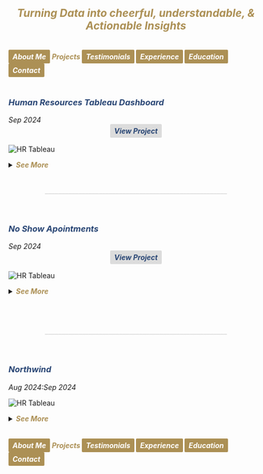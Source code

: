 ## ***<center><span style="color:#ac9055">Turning Data into cheerful, understandable, & Actionable Insights</span></center>***
<br>
<strong><em>
<a href="https://hend-a-ghafour.github.io" style="display:inline-block; padding:5px 8px; color:white; background-color:#ac9055; text-align:center; text-decoration:none; border-radius:2px;"> About Me </a>
<span style="color:#ac9055"> Projects </span>
<a href="https://hend-a-ghafour.github.io/Testimonials" style="display:inline-block; padding:5px 8px; color:white; background-color:#ac9055; text-align:center; text-decoration:none; border-radius:2px;"> Testimonials </a>
<a href="https://hend-a-ghafour.github.io/Experience" style="display:inline-block; padding:5px 8px; color:white; background-color:#ac9055; text-align:center; text-decoration:none; border-radius:2px;"> Experience </a>
<a href="https://hend-a-ghafour.github.io/Certifications" style="display:inline-block; padding:5px 8px; color:white; background-color:#ac9055; text-align:center; text-decoration:none; border-radius:2px;"> Education </a>
<a href="https://hend-a-ghafour.github.io/Contact" style="display:inline-block; padding:5px 8px; color:white; background-color:#ac9055; text-align:center; text-decoration:none; border-radius:2px;"> Contact </a>
</em></strong>
<br><br>

<h3><em><strong><span style="color:#284574"> Human Resources Tableau Dashboard</span></strong></em></h3> 
<em>Sep 2024 </em><center><strong><em><a href="https://public.tableau.com/app/profile/hend.el.manhawy/viz/HRTableauProject-HendAbdEl-Ghafour/HROverview" style="display:inline-block; padding:5px 8px; color:#284574; background-color:#DCDCDC; text-align:center; text-decoration:none; border-radius:2px;"> View Project </a></em></strong></center> 

![HR Tableau](https://hend-a-ghafour.github.io/Media/HR.jpg)

<details>
  <summary><em><strong><span style="color:#ac9055">See More</span></strong></em></summary>
 <br> 
<center><strong><em><span style="color:#284574"> Overview </span></em></strong></center>
<p style='text-align: justify;'>Created a comprehensive Tableau dashboard to analyze employee data, gaining insights into workforce aspects, including demographics, hiring and termination trends, and salary distributions. This analysis aimed to understand employee characteristics, department-specific trends, and performance evaluations to drive data-informed decisions.</p>
<center><strong><em><span style="color:#284574"> Tools & Techniques </span></em></strong></center>
<p style='text-align: justify;'><em><strong><span style="color:#808080"> Tableau </span></strong></em> for calculations, data visualization and interactive dashboards.</p> 
<center><strong><em><span style="color:#284574"> Roles & Responsibilities </span></em></strong></center>
<p style='text-align: justify;'>
  <strong><em><span style="color:#808080">Data Cleaning:</span></em></strong><br>
Verified data types, identified null values, and inspected unique entries, such as detecting nulls in the 'termdate' column indicating non-terminated employees.<br>
  <strong><em><span style="color:#808080">Visualization:</span></em></strong><br>
   Selected the most appropriate charts for effective data presentation and created a comprehensive employee information table.<br>
<img src="https://hend-a-ghafour.github.io/Media/HR-Emp-Details.jpg" alt="HR Employee Details" width="500" height="300" style="border-radius: 10px;"> <br>
  <strong><em><span style="color:#808080">Analysis:</span></em></strong><br>
   Conducted statistical analysis to identify trends in hiring, terminations, and salary distributions.
</p>
  <center><strong><em><span style="color:#284574"> Challenges Faced </span></em></strong></center>
  <p style='text-align: justify;'>
  <strong><em><span style="color:#808080">Data Gaps:</span></em></strong><br>
  Identified missing values in critical fields, requiring strategies for accurate interpretation.<br>
  <strong><em><span style="color:#808080">Complex Relationships:</span></em></strong><br>
   Analyzed complex relationships between hiring, terminations, and department-level trends.<br>
  <strong><em><span style="color:#808080">Data Standardization:</span></em></strong><br>
    Needed to verify data consistency across branches and departments for accurate insights.<br>
</p>
<center><strong><em><span style="color:#284574"> Achievements </span></em></strong></center>
  <p style='text-align: justify;'>
  <strong><em><span style="color:#808080">Employee Analysis:</span></em></strong><br>
    Total employee count reached 8,950 (7,984 active, 966 terminated).<br>
  <strong><em><span style="color:#808080">Hiring Trends:</span></em></strong><br>
   Noted peak hiring in 2017 with 1,560 new employees, while 2021 experienced the lowest hiring rate with 382 hires.<br>
  <strong><em><span style="color:#808080">Termination Analysis:</span></em></strong><br>
    Found that 2023 had the highest terminations, with 174 employees (18% of total terminations), predominantly in the Operations department.<br>
 <strong><em><span style="color:#808080">Departmental Insights:</span></em></strong><br>
    Operations had the highest activity, with 30% of both active and terminated employees, suggesting high turnover.<br>
  <strong><em><span style="color:#808080">Geographical Distribution:</span></em></strong><br>
    70% of employees were based at HQ in New York, which also had a higher termination rate.<br>
 <strong><em><span style="color:#808080">Gender Analysis:</span></em></strong><br>
   Gender distribution was slightly male-dominated (54%), with a balanced termination rate (11% each for males and females).<br>
  <strong><em><span style="color:#808080">Educational Trends:</span></em></strong><br>
    Identified that bachelor’s degree holders formed the largest employee group (61%) with noticeable termination disparities among educational levels.
  </p>
<center><strong><em><span style="color:#284574"> Insights </span></em></strong></center>
  <p style='text-align: justify;'> 
  <strong><em><span style="color:#808080">Hiring & Termination Trends:</span></em></strong><br> 
   The Operations department’s turnover was high, and New York HQ showed the highest activity, with a considerable termination rate.<br>
 <strong><em><span style="color:#808080">Gender & Education Dynamics:</span></em></strong><br> 
   Gender imbalances were observed in specific educational categories, with a higher termination rate among female high school graduates and male PhD holders.<br>
  <strong><em><span style="color:#808080">Performance Ratings:</span></em></strong><br> 
    Educational level affected performance ratings, with high school graduates more often rated "Needs Improvement," while PhD holders frequently achieved "Excellent" ratings.<br>
 <strong><em><span style="color:#808080">Salary Disparities:</span></em></strong><br> 
   Significant gender-based salary disparities were observed, particularly among bachelor’s and PhD holders.
  </p>
<center><strong><em><span style="color:#284574"> Future Application </span></em></strong></center>
  <p style='text-align: justify;'> 
  <strong><em><span style="color:#808080">Workforce Planning:</span></em></strong><br> 
    Explore hiring and termination trends to optimize staffing and reduce turnover in high-activity departments like Operations.<br>
  <strong><em><span style="color:#808080">Turnover Analysis:</span></em></strong><br> 
    Conduct a deeper analysis of the reasons behind turnover patterns, especially in specific positions and departments.<br>
  <strong><em><span style="color:#808080">Gender & Education Balance:</span></em></strong><br> 
    Investigate gender disparities in salary and termination rates to promote equity.<br>
  <strong><em><span style="color:#808080">Performance-Based Retention:</span></em></strong><br> 
   Reevaluate performance rating criteria and termination practices to ensure fair and consistent employee assessments.<br>
  <strong><em><span style="color:#808080">Compensation Strategy:</span></em></strong><br> 
    Research if salary differences are consistent over time and explore whether performance and experience are accurately reflected in the company’s pay structure.
  </p>
</details>
<br><br><center><strong><span style="color:#DCDCDC">______________________________________________________</span></strong></center><br><br>
<h3><em><strong><span style="color:#284574"> No Show Apointments </span></strong></em></h3> 
<em>Sep 2024 </em><center><strong><em><a href="https://github.com/hend-a-ghafour/No-Show-Appointments/blob/main/no_show_appointments.ipynb" style="display:inline-block; padding:5px 8px; color:#284574; background-color:#DCDCDC; text-align:center; text-decoration:none; border-radius:2px;"> View Project </a></em></strong></center> 

![HR Tableau](https://hend-a-ghafour.github.io/Media/No-Show-Appointment.jpg)

<details>
  <summary><em><strong><span style="color:#ac9055">See More</span></strong></em></summary>
 <br> 
<center><strong><em><span style="color:#284574"> Overview </span></em></strong></center>
<p style='text-align: justify;'>This project analyzes a dataset of 100,000 medical appointments in Brazil, focusing on the factors that impact patient attendance, such as demographics, health conditions, appointment scheduling gaps, and reminders. Key questions address the effects of gender, age, neighborhood, health conditions, and communication on attendance rates.</p>
<center><strong><em><span style="color:#284574"> Tools & Techniques </span></em></strong></center>
  <strong><em><span style="color:#808080">Tools:</span></em></strong><br>
<p style='text-align: justify;'><em><span style="color:#808080"> Python </span></em> for Data Assessment and Cleaning using <em><span style="color:#808080">Pandas</span></em> & <em><span style="color:#808080">Numpay</span></em>, and for Data Visualization using <em><span style="color:#808080"> Matplotlib</span></em> & <em><span style="color:#808080">Seaborn</span></em>.<br>
<strong><em><span style="color:#808080">Data Cleaning:</span></em></strong><br>
Used to standardize column labels, add calculated columns, and categorize patient age groups and appointment scheduling gaps.<br>
 <strong><em><span style="color:#808080">Data Analysis: </span></em></strong><br>
Applied statistical methods, including descriptive statistics, to understand patterns in attendance across demographic and health-related variables.<br>
  <strong><em><span style="color:#808080">Visualization: </span></em></strong><br>
Created charts and graphs to present findings on attendance patterns across different patient groups and appointment characteristics.<br>
</p> 
<center><strong><em><span style="color:#284574"> Roles & Responsibilities </span></em></strong></center>
<p style='text-align: justify;'>
  <strong><em><span style="color:#808080">Data Preparation: </span></em></strong><br>
Cleaned data and standardized labels to facilitate analysis.<br>
  <strong><em><span style="color:#808080">Data Exploration: </span></em></strong><br>
   Generated insights through descriptive statistics and visualizations.<br>
  <strong><em><span style="color:#808080">Analysis of Factors Influencing Attendance:</span></em></strong><br>
   Assessed relationships between patient demographics, health conditions, appointment scheduling, and attendance.<br>
  <strong><em><span style="color:#808080">Recommendation Development: </span></em></strong><br>
   Suggested approaches to improve appointment attendance, particularly through reminder systems and optimized scheduling.
</p>
  <center><strong><em><span style="color:#284574"> Challenges Faced </span></em></strong></center>
  <p style='text-align: justify;'>
  <strong><em><span style="color:#808080">Data Complexity:</span></em></strong><br>
  A large number of variables, including demographic, health, and scheduling information, required careful analysis and categorization to maintain data integrity.<br>
  <strong><em><span style="color:#808080">Categorization:</span></em></strong><br>
   Defining and assigning appropriate categories for age groups and scheduling gaps posed challenges in achieving balanced, meaningful groupings.<br>
  <strong><em><span style="color:#808080">Data Completeness: </span></em></strong><br>
    Sparse neighborhood data limited definitive conclusions regarding neighborhood influence on attendance rates. Additionally, some appointment dates were recorded prior to their scheduled dates, leading to negative appointment gaps.<br>
</p>
<center><strong><em><span style="color:#284574"> Achievements </span></em></strong></center>
  <p style='text-align: justify;'>
  <strong><em><span style="color:#808080">Insights into Attendance Patterns:</span></em></strong><br>
    Identified key factors, such as age, neighborhood, and reminder messages, that impact attendance rates.<br>
  <strong><em><span style="color:#808080">Practical Recommendations:</span></em></strong><br>
   Developed actionable suggestions for healthcare providers to improve attendance, including adjusting scheduling practices and implementing reminder systems.<br>
  <strong><em><span style="color:#808080">Categorization Model:</span></em></strong><br>
    Created a structured model for age and appointment gap categories to facilitate further analysis and comparisons.
  </p>
<center><strong><em><span style="color:#284574"> Insights </span></em></strong></center>
  <p style='text-align: justify;'> 
  <strong><em><span style="color:#808080">Gender: </span></em></strong><br> 
   Women make up the majority of patients, with a high attendance rate across both genders, indicating no significant difference in attendance based on gender.<br>
 <strong><em><span style="color:#808080">Age Groups:</span></em></strong><br> 
   Middle-aged, elderly, and child groups showed the highest commitment to appointments, suggesting a link between age and regular healthcare engagement.<br>
  <strong><em><span style="color:#808080">Appointment Scheduling Gap:</span></em></strong><br> 
    Patients are more likely to attend appointments with shorter scheduling gaps. Same-day and short-gap appointments had the highest attendance rates.<br>
 <strong><em><span style="color:#808080">Neighborhood Influence: </span></em></strong><br> 
   Certain neighborhoods showed significantly higher attendance rates, although the data suggests this may also correlate with lower appointment counts in these areas.<br>
    <strong><em><span style="color:#808080">Scholarship Status:</span></em></strong><br> 
  Attendance rates were marginally lower for patients with a government scholarship, indicating a potential but small effect.<br>
    <strong><em><span style="color:#808080">Health Conditions: </span></em></strong><br> 
    Patients with chronic conditions such as hypertension or diabetes showed slightly higher attendance rates, which may indicate a greater commitment to health management among these groups.<br>
    <strong><em><span style="color:#808080">Reminders: </span></em></strong><br> 
   Confirmations sent to patients increased attendance by over 10%, suggesting a strong positive impact from reminder messages.
  </p>
<center><strong><em><span style="color:#284574"> Future Application </span></em></strong></center>
  <p style='text-align: justify;'> 
  <strong><em><span style="color:#808080">Enhanced Patient Reminder Systems:</span></em></strong><br> 
    Implement automated SMS or phone reminders to improve attendance rates, especially for moderate to long-gap appointments.<br>
  <strong><em><span style="color:#808080">Optimized Scheduling Strategies: </span></em></strong><br> 
    Focus on offering same-day or short-gap appointment slots to increase attendance.<br>
  <strong><em><span style="color:#808080">Neighborhood Targeting: </span></em></strong><br> 
    Conduct further studies to understand neighborhood-based attendance patterns, potentially incorporating geographic proximity or access factors.<br>
  <strong><em><span style="color:#808080">Scholarship & Attendance Correlation: </span></em></strong><br> 
   Further statistical testing is recommended to understand the impact of government support on attendance consistency.<br>
  <strong><em><span style="color:#808080">Personalized Engagement:</span></em></strong><br> 
    Apply insights on health conditions and age-related attendance patterns to create targeted communication strategies, potentially increasing engagement with chronic disease patients and elderly individuals.
  </p>

</details>

<br><br><center><strong><span style="color:#DCDCDC">______________________________________________________</span></strong></center><br><br>
<h3><em><strong><span style="color:#284574"> Northwind </span></strong></em></h3> 
<em>Aug 2024:Sep 2024 </em>

![HR Tableau](https://hend-a-ghafour.github.io/Media/Northwind-Dashboard-Overview.jpg)

<details>
  <summary><em><strong><span style="color:#ac9055">See More</span></strong></em></summary>
 <br> 
<center><strong><em><span style="color:#284574"> Overview </span></em></strong></center>
<p style='text-align: justify;'>The Northwind database is a sample database created by Microsoft, containing the sales data of "Northwind Traders," a fictitious company that imports and exports specialty foods worldwide. It includes details on customers, orders, inventory, purchasing, suppliers, shipping, employees, and single-entry accounting.</p>
<center><strong><em><span style="color:#284574"> Tools & Techniques </span></em></strong></center>
  <p style='text-align: justify;'>
  <strong><em><span style="color:#808080">SQL: </span></em></strong><br>
Created views and tables; adjusted database diagrams.<br>
<strong><em><span style="color:#808080">Python (Pandas): </span></em></strong><br>
Calculated growth rates.<br>
 <strong><em><span style="color:#808080">Excel:  </span></em></strong><br>
Employed Power Query, Power Pivot, and pivot tables to analyze data, create relationships, and develop interactive dashboards.
</p> 
<center><strong><em><span style="color:#284574"> Roles & Responsibilities </span></em></strong></center>
<p style='text-align: justify;'>
  <strong><em><span style="color:#808080">Data Cleaning and Standardization: </span></em></strong><br>
Ensured data types and missing values were handled, particularly in shipping and ordering dates.<br>
  <strong><em><span style="color:#808080">Data Analysis: </span></em></strong><br>
   Analyzed sales trends, customer demographics, shipping efficiency, and product performance.<br>
  <strong><em><span style="color:#808080">Dashboard Creation: </span></em></strong><br>
   Developed seven dashboards summarizing critical insights into sales, product performance, and customer behaviors.
</p>
  <center><strong><em><span style="color:#284574"> Challenges Faced </span></em></strong></center>
  <p style='text-align: justify;'>
  <strong><em><span style="color:#808080">Incomplete Data: </span></em></strong><br>
  Sales records spanned only from July 1996 to May 1998, requiring careful adjustments in year-over-year comparisons.<br>
  <strong><em><span style="color:#808080">Data Consistency: </span></em></strong><br>
   Managed inconsistencies in order quantities and stock levels, and standardized date data types.<br>
  <strong><em><span style="color:#808080">Complex Growth Calculations: </span></em></strong><br>
    Analyzed growth across inconsistent time periods to derive accurate trends.
</p>
<center><strong><em><span style="color:#284574"> Achievements </span></em></strong></center>
  <p style='text-align: justify;'>
  <strong><em><span style="color:#808080">Growth Analysis Adjustments:</span></em></strong><br>
    Created an "Actual Country Growth Table," yielding more accurate comparisons by aligning half-year periods for better insights.<br>
  <strong><em><span style="color:#808080">Order and Customer Insights: </span></em></strong><br>
   Classified 89 customers into new or repeat based on order activity, facilitating customer tracking and targeted insights.<br>
  <strong><em><span style="color:#808080">Comprehensive Inventory Status:</span></em></strong><br>
    Developed a robust stock status system, classifying products into Safe Stock, Restock Needed, No Restock, and Stopped.<br>
  <strong><em><span style="color:#808080">Dashboard:</span></em></strong><br>
    Completed a comprehensive, interactive dashboard with critical sales insights and key metrics.
  </p>
<center><strong><em><span style="color:#284574"> Insights </span></em></strong></center>
  <p style='text-align: justify;'> 
  <strong><em><span style="color:#808080">Sales and Orders:</span></em></strong><br> 
   - <em><span style="color:#ac9055">Orders Summary:</span></em> 830 orders processed for 89 customers, with 51,317 total quantities sold.<br>
   - <em><span style="color:#ac9055">Shipping Efficiency:</span></em> Average shipping time was 8.48 days.<br> 
 <strong><em><span style="color:#808080">Product Analysis:</span></em></strong><br> 
  - <em><span style="color:#ac9055">Product Categories:</span></em> 8 categories with 77 products.<br>
  - <em><span style="color:#ac9055">Net Sales:</span></em> $1,265,793.18; Net Revenue: $89K.<br>
  - <em><span style="color:#ac9055">Discounts:</span></em> Totaled $89K across all products<br>
  - <em><span style="color:#ac9055">Shipping Cost:</span></em> $65K.<br>
  - <em><span style="color:#ac9055">Highest Net Sales by Month:</span></em> Achieved in April 1998, totaling $124K.<br>
  <strong><em><span style="color:#808080">Geographical Insights:</span></em></strong><br> 
   - <em><span style="color:#ac9055">Top Countries by Sales:</span></em> in 1996: USA - $35K, in 1997: Germany - $117K, & in 1998: USA - $93K.<br>
    - <em><span style="color:#ac9055">Country with Most Customers: </span></em>  USA, with 13 recorded customers.<br>
    - <em><span style="color:#ac9055">Discount Performance by Country: </span></em> USA had the highest discounts and net sales across all three years.<br>
 <strong><em><span style="color:#808080">Customer Insights:</span></em></strong><br> 
    - <em><span style="color:#ac9055">Total Amount Paid by Customers (Including Shipping):</span></em> $1.3M.<br>
    - <em><span style="color:#ac9055">New Customers in 1998:</span> </em> 1 new customer.<br>
    - <em><span style="color:#ac9055">Highest Monthly Sales: </span> </em> April 1998, driven by 51 customers placing orders.<br>
    <strong><em><span style="color:#808080">Product Stock and Reorder Analysis:</span></em></strong><br> 
 - <em><span style="color:#ac9055">Continued & Discontinued Products:</span></em> 10.13% were discontinued, while 89.87% remained active.Of the active products: 66.52% were in "Safe Stock" status, and 23.35% required restocking.<br>
 - <em><span style="color:#ac9055">Top Category by Performance:</span></em> Beverages, with net sales of $268K, net revenue of $19K, discounts of $19K, and $4K in freight, across each year.<br>
    <strong><em><span style="color:#808080">Shipping Companies:</span></em></strong><br> 
- <em><span style="color:#ac9055">Top Freight Costs by Year:</span></em> 1996: Federal Shipping - $4K, 1997 & 1998: United Package Company - $12K each year.<br>
 - <em><span style="color:#ac9055">Delivery Performance:</span></em> 809 orders were shipped to their destination, with 772 delivered on time.<br>
    - <em><span style="color:#ac9055">Highest On-Time Deliveries:</span></em> 1996: Federal Shipping - 55 on-time deliveries, 1997 & 1998: United Package Company with 142 and 103 on-time deliveries, respectively.
    </p>
<center><strong><em><span style="color:#284574"> Future Application </span></em></strong></center>
  <p style='text-align: justify;'> 
  <strong><em><span style="color:#808080">Improve Inventory Management: </span></em></strong><br> 
    Use reorder level and stock status data to streamline restocking processes.<br>
  <strong><em><span style="color:#808080">Optimize Shipping Processes:  </span></em></strong><br> 
    Increase on-time deliveries by selecting shipping companies based on past performance.<br>
  <strong><em><span style="color:#808080">Enhance Customer Targeting:</span></em></strong><br> 
    Focus on high-growth markets, like the USA, and monitor purchasing trends for customer retention and acquisition strategies.
  </p>


<em>><strong><span style="color:#284574">Note</span></strong><br>
The values presented (in USD) are rounded to the nearest thousand or million.</em>
  
</details>

<br>
    
<strong><em>
<a href="https://hend-a-ghafour.github.io" style="display:inline-block; padding:5px 8px; color:white; background-color:#ac9055; text-align:center; text-decoration:none; border-radius:2px;"> About Me </a>
<span style="color:#ac9055"> Projects </span>
<a href="https://hend-a-ghafour.github.io/Testimonials" style="display:inline-block; padding:5px 8px; color:white; background-color:#ac9055; text-align:center; text-decoration:none; border-radius:2px;"> Testimonials </a>
<a href="https://hend-a-ghafour.github.io/Experience" style="display:inline-block; padding:5px 8px; color:white; background-color:#ac9055; text-align:center; text-decoration:none; border-radius:2px;"> Experience </a>
<a href="https://hend-a-ghafour.github.io/Certifications" style="display:inline-block; padding:5px 8px; color:white; background-color:#ac9055; text-align:center; text-decoration:none; border-radius:2px;"> Education </a>
<a href="https://hend-a-ghafour.github.io/Contact" style="display:inline-block; padding:5px 8px; color:white; background-color:#ac9055; text-align:center; text-decoration:none; border-radius:2px;"> Contact </a>
</em></strong>
